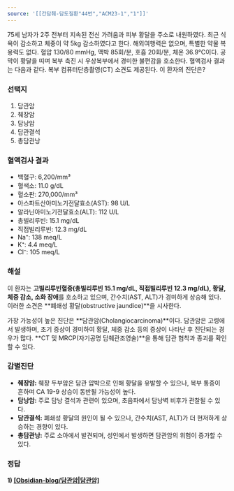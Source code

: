 ```yaml
---
source: '[[간담췌-담도질환"44번","ACM23-1","1"]]'
---
```

75세 남자가 2주 전부터 지속된 전신 가려움과 피부 황달을 주소로 내원하였다. 최근 식욕이 감소하고 체중이 약 5kg 감소하였다고 한다. 해외여행력은 없으며, 특별한 약물 복용력도 없다. 혈압 130/80 mmHg, 맥박 85회/분, 호흡 20회/분, 체온 36.9℃이다. 공막이 황달을 띠며 복부 촉진 시 우상복부에서 경미한 불편감을 호소한다. 혈액검사 결과는 다음과 같다. 복부 컴퓨터단층촬영(CT) 소견도 제공된다. 이 환자의 진단은?

### 선택지

1. 담관암
2. 췌장암
3. 담낭암
4. 담관결석
5. 총담관낭

### 혈액검사 결과

- 백혈구: 6,200/mm³
- 혈색소: 11.0 g/dL
- 혈소판: 270,000/mm³
- 아스파트산아미노기전달효소(AST): 98 U/L
- 알라닌아미노기전달효소(ALT): 112 U/L
- 총빌리루빈: 15.1 mg/dL
- 직접빌리루빈: 12.3 mg/dL
- Na⁺: 138 meq/L
- K⁺: 4.4 meq/L
- Cl⁻: 105 meq/L

### 해설

이 환자는 **고빌리루빈혈증(총빌리루빈 15.1 mg/dL, 직접빌리루빈 12.3 mg/dL), 황달, 체중 감소, 소화 장애**를 호소하고 있으며, 간수치(AST, ALT)가 경미하게 상승해 있다. 이러한 소견은 **폐쇄성 황달(obstructive jaundice)**을 시사한다.

가장 가능성이 높은 진단은 **담관암(Cholangiocarcinoma)**이다. 담관암은 고령에서 발생하며, 초기 증상이 경미하여 황달, 체중 감소 등의 증상이 나타난 후 진단되는 경우가 많다. **CT 및 MRCP(자기공명 담췌관조영술)**을 통해 담관 협착과 종괴를 확인할 수 있다.

### 감별진단

- **췌장암:** 췌장 두부암은 담관 압박으로 인해 황달을 유발할 수 있으나, 복부 통증이 흔하며 CA 19-9 상승이 동반될 가능성이 높다.
- **담낭암:** 주로 담낭 결석과 관련이 있으며, 초음파에서 담낭벽 비후가 관찰될 수 있다.
- **담관결석:** 폐쇄성 황달의 원인이 될 수 있으나, 간수치(AST, ALT)가 더 현저하게 상승하는 경향이 있다.
- **총담관낭:** 주로 소아에서 발견되며, 성인에서 발생하면 담관암의 위험이 증가할 수 있다.

### 정답

**1) [[Obsidian-blog/담관암|담관암]](Cholangiocarcinoma)**